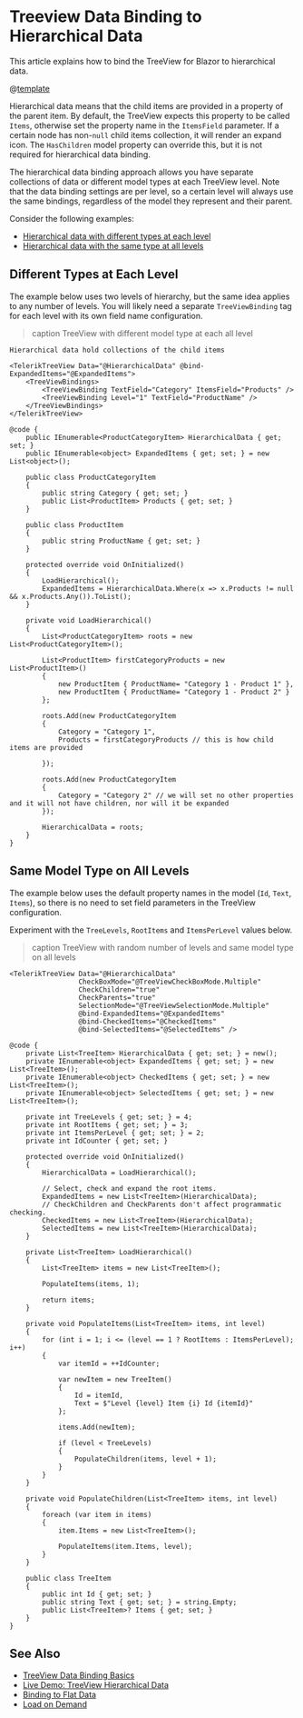 
# Treeview Data Binding to Hierarchical Data

This article explains how to bind the TreeView for Blazor to hierarchical data.

@[template](/_contentTemplates/treeview/basic-example.md#data-binding-basics-link)

Hierarchical data means that the child items are provided in a property of the parent item. By default, the TreeView expects this property to be called `Items`, otherwise set the property name in the `ItemsField` parameter. If a certain node has non-`null` child items collection, it will render an expand icon. The `HasChildren` model property can override this, but it is not required for hierarchical data binding.

The hierarchical data binding approach allows you have separate collections of data or different model types at each TreeView level. Note that the data binding settings are per level, so a certain level will always use the same bindings, regardless of the model they represent and their parent.

Consider the following examples:

* [Hierarchical data with different types at each level](#different-types-at-each-level)
* [Hierarchical data with the same type at all levels](#same-model-type-on-all-levels)

## Different Types at Each Level

The example below uses two levels of hierarchy, but the same idea applies to any number of levels. You will likely need a separate `TreeViewBinding` tag for each level with its own field name configuration.

>caption TreeView with different model type at each all level

````RAZOR
Hierarchical data hold collections of the child items

<TelerikTreeView Data="@HierarchicalData" @bind-ExpandedItems="@ExpandedItems">
    <TreeViewBindings>
        <TreeViewBinding TextField="Category" ItemsField="Products" />
        <TreeViewBinding Level="1" TextField="ProductName" />
    </TreeViewBindings>
</TelerikTreeView>

@code {
    public IEnumerable<ProductCategoryItem> HierarchicalData { get; set; }
    public IEnumerable<object> ExpandedItems { get; set; } = new List<object>();

    public class ProductCategoryItem
    {
        public string Category { get; set; }
        public List<ProductItem> Products { get; set; }
    }

    public class ProductItem
    {
        public string ProductName { get; set; }
    }

    protected override void OnInitialized()
    {
        LoadHierarchical();
        ExpandedItems = HierarchicalData.Where(x => x.Products != null && x.Products.Any()).ToList();
    }

    private void LoadHierarchical()
    {
        List<ProductCategoryItem> roots = new List<ProductCategoryItem>();

        List<ProductItem> firstCategoryProducts = new List<ProductItem>()
        {
            new ProductItem { ProductName= "Category 1 - Product 1" },
            new ProductItem { ProductName= "Category 1 - Product 2" }
        };

        roots.Add(new ProductCategoryItem
        {
            Category = "Category 1",
            Products = firstCategoryProducts // this is how child items are provided

        });

        roots.Add(new ProductCategoryItem
        {
            Category = "Category 2" // we will set no other properties and it will not have children, nor will it be expanded
        });

        HierarchicalData = roots;
    }
}
````

## Same Model Type on All Levels

The example below uses the default property names in the model (`Id`, `Text`, `Items`), so there is no need to set field parameters in the TreeView configuration.

Experiment with the `TreeLevels`, `RootItems` and `ItemsPerLevel` values below.

>caption TreeView with random number of levels and same model type on all levels

````RAZOR
<TelerikTreeView Data="@HierarchicalData"
                 CheckBoxMode="@TreeViewCheckBoxMode.Multiple"
                 CheckChildren="true"
                 CheckParents="true"
                 SelectionMode="@TreeViewSelectionMode.Multiple"
                 @bind-ExpandedItems="@ExpandedItems"
                 @bind-CheckedItems="@CheckedItems"
                 @bind-SelectedItems="@SelectedItems" />

@code {
    private List<TreeItem> HierarchicalData { get; set; } = new();
    private IEnumerable<object> ExpandedItems { get; set; } = new List<TreeItem>();
    private IEnumerable<object> CheckedItems { get; set; } = new List<TreeItem>();
    private IEnumerable<object> SelectedItems { get; set; } = new List<TreeItem>();

    private int TreeLevels { get; set; } = 4;
    private int RootItems { get; set; } = 3;
    private int ItemsPerLevel { get; set; } = 2;
    private int IdCounter { get; set; }

    protected override void OnInitialized()
    {
        HierarchicalData = LoadHierarchical();

        // Select, check and expand the root items.
        ExpandedItems = new List<TreeItem>(HierarchicalData);
        // CheckChildren and CheckParents don't affect programmatic checking.
        CheckedItems = new List<TreeItem>(HierarchicalData);
        SelectedItems = new List<TreeItem>(HierarchicalData);
    }

    private List<TreeItem> LoadHierarchical()
    {
        List<TreeItem> items = new List<TreeItem>();

        PopulateItems(items, 1);

        return items;
    }

    private void PopulateItems(List<TreeItem> items, int level)
    {
        for (int i = 1; i <= (level == 1 ? RootItems : ItemsPerLevel); i++)
        {
            var itemId = ++IdCounter;

            var newItem = new TreeItem()
            {
                Id = itemId,
                Text = $"Level {level} Item {i} Id {itemId}"
            };

            items.Add(newItem);

            if (level < TreeLevels)
            {
                PopulateChildren(items, level + 1);
            }
        }
    }

    private void PopulateChildren(List<TreeItem> items, int level)
    {
        foreach (var item in items)
        {
            item.Items = new List<TreeItem>();

            PopulateItems(item.Items, level);
        }
    }

    public class TreeItem
    {
        public int Id { get; set; }
        public string Text { get; set; } = string.Empty;
        public List<TreeItem>? Items { get; set; }
    }
}
````

## See Also

* [TreeView Data Binding Basics](slug:components/treeview/data-binding/overview)
* [Live Demo: TreeView Hierarchical Data](https://demos.telerik.com/blazor-ui/treeview/hierarchical-data)
* [Binding to Flat Data](slug:components/treeview/data-binding/flat-data)
* [Load on Demand](slug:components/treeview/data-binding/load-on-demand)
